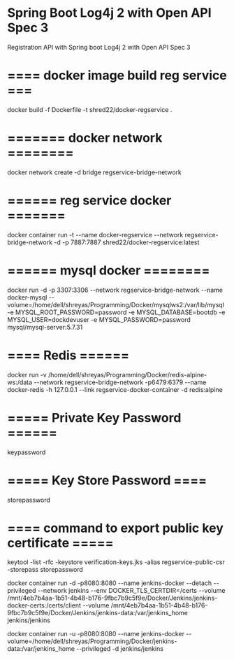 # Spring Boot Log4j 2 with Open API Spec 3

Registration API with Spring boot Log4j 2 with Open API Spec 3


#  ==== docker image build reg service ===
docker build -f Dockerfile -t shred22/docker-regservice .


#  ======= docker network ========
docker network create -d bridge regservice-bridge-network


#  ====== reg service docker =======
docker container run -t --name docker-regservice --network regservice-bridge-network -d -p 7887:7887 shred22/docker-regservice:latest


#  ====== mysql docker ========
docker run -d -p 3307:3306 --network regservice-bridge-network --name docker-mysql --volume=/home/dell/shreyas/Programming/Docker/mysqlws2:/var/lib/mysql -e MYSQL_ROOT_PASSWORD=password -e MYSQL_DATABASE=bootdb -e MYSQL_USER=dockdevuser -e MYSQL_PASSWORD=password mysql/mysql-server:5.7.31

#  ==== Redis ======
docker run -v /home/dell/shreyas/Programming/Docker/redis-alpine-ws:/data --network regservice-bridge-network -p6479:6379 --name docker-redis -h 127.0.0.1 --link regservice-docker-container -d redis:alpine

# ===== Private Key Password ======
keypassword

# ===== Key Store Password ====
storepassword

# ==== command to export public key certificate =====

keytool -list -rfc -keystore verification-keys.jks -alias regservice-public-csr -storepass storepassword


docker container run -d -p8080:8080 --name jenkins-docker --detach --privileged --network jenkins --env DOCKER_TLS_CERTDIR=/certs --volume /mnt/4eb7b4aa-1b51-4b48-b176-9fbc7b9c5f9e/Docker/Jenkins/jenkins-docker-certs:/certs/client --volume /mnt/4eb7b4aa-1b51-4b48-b176-9fbc7b9c5f9e/Docker/Jenkins/jenkins-data:/var/jenkins_home jenkins/jenkins

docker container run -u -p8080:8080 --name jenkins-docker --volume=/home/dell/shreyas/Programming/Docker/jenkins-data:/var/jenkins_home --privileged -d jenkins/jenkins
